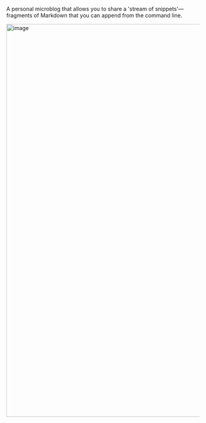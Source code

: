 A personal microblog that allows you to share a 'stream of snippets'—fragments of Markdown that you can append from the command line.

<img width="1024" alt="image" src="https://github.com/user-attachments/assets/d20189c4-3f13-4595-b0b5-b5fdc11cf518">

